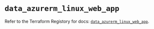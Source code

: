 # `data_azurerm_linux_web_app`

Refer to the Terraform Registory for docs: [`data_azurerm_linux_web_app`](https://registry.terraform.io/providers/hashicorp/azurerm/3.68.0/docs/data-sources/linux_web_app).
